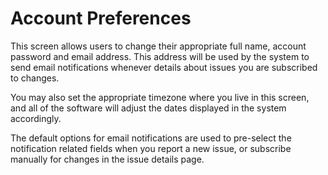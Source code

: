 # Account Preferences

This screen allows users to change their appropriate full name, account
password and email address. This address will be used by the system to send
email notifications whenever details about issues you are subscribed to
changes.

You may also set the appropriate timezone where you live in this screen, and
all of the software will adjust the dates displayed in the system accordingly.

The default options for email notifications are used to pre-select the
notification related fields when you report a new issue, or subscribe manually
for changes in the issue details page.
